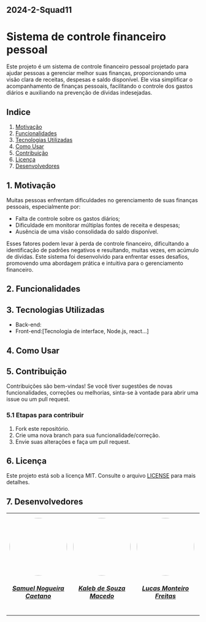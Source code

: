 ## 2024-2-Squad11

# Sistema de controle financeiro pessoal

Este projeto é um sistema de controle financeiro pessoal projetado para ajudar pessoas a gerenciar melhor suas finanças, proporcionando uma visão clara de receitas, despesas e saldo disponível. Ele visa simplificar o acompanhamento de finanças pessoais, facilitando o controle dos gastos diários e auxiliando na prevenção de dívidas indesejadas.

## Indice 

1. [Motivação](#1-motivação)
2. [Funcionalidades](#Funcionalidades)
3. [Tecnologias Utilizadas](#Tecnologias-Utilizadas)
4. [Como Usar](#Como-Usar)
5. [Contribuição](#contribuição)
6. [Licença](#licença)
7. [Desenvolvedores](#7-desenvolvedores)

## 1. Motivação

Muitas pessoas enfrentam dificuldades no gerenciamento de suas finanças pessoais, especialmente por:

- Falta de controle sobre os gastos diários;
- Dificuldade em monitorar múltiplas fontes de receita e despesas;
- Ausência de uma visão consolidada do saldo disponível.

Esses fatores podem levar à perda de controle financeiro, dificultando a identificação de padrões negativos e resultando, muitas vezes, em acúmulo de dívidas. Este sistema foi desenvolvido para enfrentar esses desafios, promovendo uma abordagem prática e intuitiva para o gerenciamento financeiro.

## 2. Funcionalidades

## 3. Tecnologias Utilizadas

- Back-end:
- Front-end:[Tecnologia de interface, Node.js, react...]

## 4. Como Usar


## 5. Contribuição
Contribuições são bem-vindas! Se você tiver sugestões de novas funcionalidades, correções ou melhorias, sinta-se à vontade para abrir uma issue ou um pull request.

### 5.1 Etapas para contribuir

1. Fork este repositório.
2. Crie uma nova branch para sua funcionalidade/correção.
3. Envie suas alterações e faça um pull request.

## 6. Licença

Este projeto está sob a licença MIT. Consulte o arquivo [LICENSE](LICENSE) para mais detalhes.

## 7. Desenvolvedores

<center>
  <table style="margin-left: auto; margin-right: auto;">
      <tr>
          <td align="center">
              <a href="https://github.com/samuelncaetano">
                  <img style="border-radius: 50%;" src="https://avatars.githubusercontent.com/u/157507873?v=4" width="150px;"/>
                  <h5 class="text-center">Samuel Nogueira Caetano</h5>
              </a>
          </td>
          <td align="center">
              <a href="https://github.com/kalebmacedo">
                  <img style="border-radius: 50%;" src="https://avatars.githubusercontent.com/u/163928510?v=4" width="150px;"/>
                  <h5 class="text-center">Kaleb de Souza Macedo</h5>
              </a>
          </td>
          <td align="center">
              <a href="https://github.com/LucasMF1">
                  <img style="border-radius: 50%;" src="https://avatars.githubusercontent.com/u/141961882?v=4" width="150px;"/>
                  <h5 class="text-center">Lucas Monteiro Freitas</h5>
              </a>
          </td>
          <td align="center">
              <a href="https://github.com/LucasAlves71">
                  <img style="border-radius: 50%;" src="https://avatars.githubusercontent.com/u/155484556?v=4" width="150px;"/>
                  <h5 class="text-center">Lucas Alves Oliveira dos Santos</h5>
              </a>
          </td>
          <td align="center">
              <a href="https://github.com/cibelinda">
                  <img style="border-radius: 50%;" src="https://avatars.githubusercontent.com/u/150722212?v=4" width="150px;"/>
                  <h5 class="text-center">Cibelly Lourenço Ferreira</h5>
              </a>
          </td>
          <td align="center">
              <a href="https://github.com/PedroAraujo004">
                  <img style="border-radius: 50%;" src="https://avatars.githubusercontent.com/u/173406776?v=4" width="150px;"/>
                  <h5 class="text-center">Pedro Araujo Lucena</h5>
              </a>
          </td>
  </table>
</center>